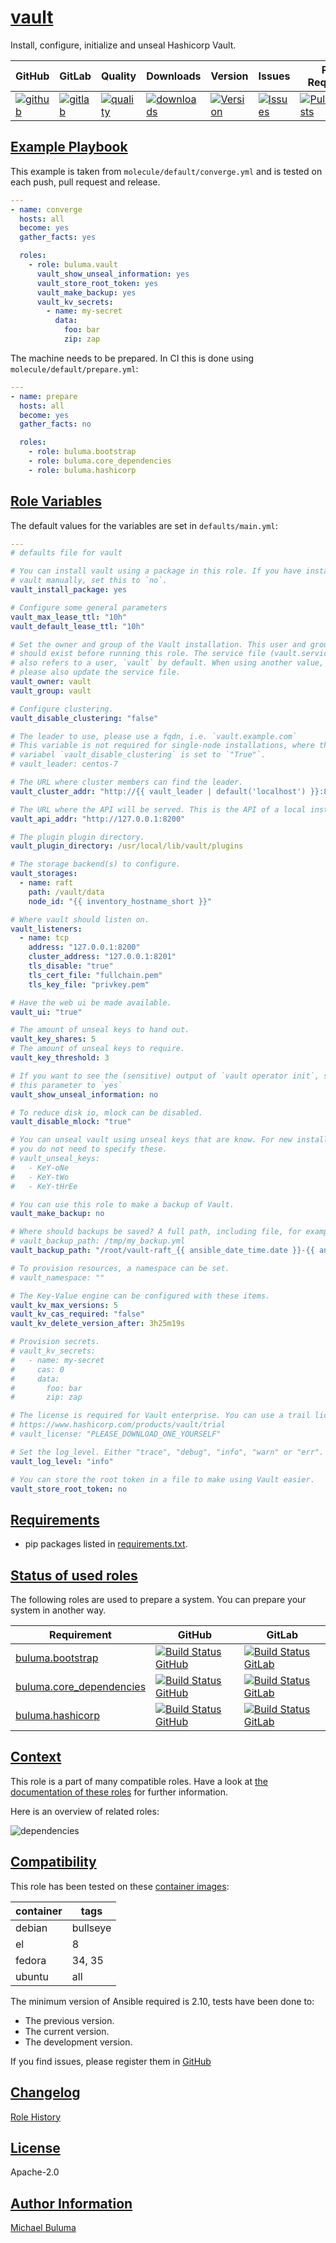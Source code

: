 # [vault](#vault)

Install, configure, initialize and unseal Hashicorp Vault.

|GitHub|GitLab|Quality|Downloads|Version|Issues|Pull Requests|
|------|------|-------|---------|-------|------|-------------|
|[![github](https://github.com/buluma/ansible-role-vault/workflows/Ansible%20Molecule/badge.svg)](https://github.com/buluma/ansible-role-vault/actions)|[![gitlab](https://gitlab.com/buluma/ansible-role-vault/badges/master/pipeline.svg)](https://gitlab.com/buluma/ansible-role-vault)|[![quality](https://img.shields.io/ansible/quality/55857)](https://galaxy.ansible.com/buluma/vault)|[![downloads](https://img.shields.io/ansible/role/d/55857)](https://galaxy.ansible.com/buluma/vault)|[![Version](https://img.shields.io/github/release/buluma/ansible-role-vault.svg)](https://github.com/buluma/ansible-role-vault/releases/)|[![Issues](https://img.shields.io/github/issues/buluma/ansible-role-vault.svg)](https://github.com/buluma/ansible-role-vault/issues/)|[![PullRequests](https://img.shields.io/github/issues-pr-closed-raw/buluma/ansible-role-vault.svg)](https://github.com/buluma/ansible-role-vault/pulls/)|

## [Example Playbook](#example-playbook)

This example is taken from `molecule/default/converge.yml` and is tested on each push, pull request and release.
```yaml
---
- name: converge
  hosts: all
  become: yes
  gather_facts: yes

  roles:
    - role: buluma.vault
      vault_show_unseal_information: yes
      vault_store_root_token: yes
      vault_make_backup: yes
      vault_kv_secrets:
        - name: my-secret
          data:
            foo: bar
            zip: zap
```

The machine needs to be prepared. In CI this is done using `molecule/default/prepare.yml`:
```yaml
---
- name: prepare
  hosts: all
  become: yes
  gather_facts: no

  roles:
    - role: buluma.bootstrap
    - role: buluma.core_dependencies
    - role: buluma.hashicorp
```


## [Role Variables](#role-variables)

The default values for the variables are set in `defaults/main.yml`:
```yaml
---
# defaults file for vault

# You can install vault using a package in this role. If you have installed
# vault manually, set this to `no`.
vault_install_package: yes

# Configure some general parameters
vault_max_lease_ttl: "10h"
vault_default_lease_ttl: "10h"

# Set the owner and group of the Vault installation. This user and group
# should exist before running this role. The service file (vault.service)
# also refers to a user, `vault` by default. When using another value,
# please also update the service file.
vault_owner: vault
vault_group: vault

# Configure clustering.
vault_disable_clustering: "false"

# The leader to use, please use a fqdn, i.e. `vault.example.com`
# This variable is not required for single-node installations, where the
# variabel `vault_disable_clustering` is set to `"True"`.
# vault_leader: centos-7

# The URL where cluster members can find the leader.
vault_cluster_addr: "http://{{ vault_leader | default('localhost') }}:8201"

# The URL where the API will be served. This is the API of a local instance.
vault_api_addr: "http://127.0.0.1:8200"

# The plugin plugin directory.
vault_plugin_directory: /usr/local/lib/vault/plugins

# The storage backend(s) to configure.
vault_storages:
  - name: raft
    path: /vault/data
    node_id: "{{ inventory_hostname_short }}"

# Where vault should listen on.
vault_listeners:
  - name: tcp
    address: "127.0.0.1:8200"
    cluster_address: "127.0.0.1:8201"
    tls_disable: "true"
    tls_cert_file: "fullchain.pem"
    tls_key_file: "privkey.pem"

# Have the web ui be made available.
vault_ui: "true"

# The amount of unseal keys to hand out.
vault_key_shares: 5
# The amount of unseal keys to require.
vault_key_threshold: 3

# If you want to see the (sensitive) output of `vault operator init`, set
# this parameter to `yes`
vault_show_unseal_information: no

# To reduce disk io, mlock can be disabled.
vault_disable_mlock: "true"

# You can unseal vault using unseal keys that are know. For new installations
# you do not need to specify these.
# vault_unseal_keys:
#   - KeY-oNe
#   - KeY-tWo
#   - KeY-tHrEe

# You can use this role to make a backup of Vault.
vault_make_backup: no

# Where should backups be saved? A full path, including file, for example:
# vault_backup_path: /tmp/my_backup.yml
vault_backup_path: "/root/vault-raft_{{ ansible_date_time.date }}-{{ ansible_date_time.hour }}{{ ansible_date_time.minute }}.snapshot"

# To provision resources, a namespace can be set.
# vault_namespace: ""

# The Key-Value engine can be configured with these items.
vault_kv_max_versions: 5
vault_kv_cas_required: "false"
vault_kv_delete_version_after: 3h25m19s

# Provision secrets.
# vault_kv_secrets:
#   - name: my-secret
#     cas: 0
#     data:
#       foo: bar
#       zip: zap

# The license is required for Vault enterprise. You can use a trail license:
# https://www.hashicorp.com/products/vault/trial
# vault_license: "PLEASE_DOWNLOAD_ONE_YOURSELF"

# Set the log_level. Either "trace", "debug", "info", "warn" or "err".
vault_log_level: "info"

# You can store the root token in a file to make using Vault easier.
vault_store_root_token: no
```

## [Requirements](#requirements)

- pip packages listed in [requirements.txt](https://github.com/buluma/ansible-role-vault/blob/main/requirements.txt).

## [Status of used roles](#status-of-requirements)

The following roles are used to prepare a system. You can prepare your system in another way.

| Requirement | GitHub | GitLab |
|-------------|--------|--------|
|[buluma.bootstrap](https://galaxy.ansible.com/buluma/bootstrap)|[![Build Status GitHub](https://github.com/buluma/ansible-role-bootstrap/workflows/Ansible%20Molecule/badge.svg)](https://github.com/buluma/ansible-role-bootstrap/actions)|[![Build Status GitLab ](https://gitlab.com/buluma/ansible-role-bootstrap/badges/main/pipeline.svg)](https://gitlab.com/buluma/ansible-role-bootstrap)|
|[buluma.core_dependencies](https://galaxy.ansible.com/buluma/core_dependencies)|[![Build Status GitHub](https://github.com/buluma/ansible-role-core_dependencies/workflows/Ansible%20Molecule/badge.svg)](https://github.com/buluma/ansible-role-core_dependencies/actions)|[![Build Status GitLab ](https://gitlab.com/buluma/ansible-role-core_dependencies/badges/main/pipeline.svg)](https://gitlab.com/buluma/ansible-role-core_dependencies)|
|[buluma.hashicorp](https://galaxy.ansible.com/buluma/hashicorp)|[![Build Status GitHub](https://github.com/buluma/ansible-role-hashicorp/workflows/Ansible%20Molecule/badge.svg)](https://github.com/buluma/ansible-role-hashicorp/actions)|[![Build Status GitLab ](https://gitlab.com/buluma/ansible-role-hashicorp/badges/master/pipeline.svg)](https://gitlab.com/buluma/ansible-role-hashicorp)|

## [Context](#context)

This role is a part of many compatible roles. Have a look at [the documentation of these roles](https://buluma.github.io/) for further information.

Here is an overview of related roles:

![dependencies](https://raw.githubusercontent.com/buluma/ansible-role-vault/png/requirements.png "Dependencies")

## [Compatibility](#compatibility)

This role has been tested on these [container images](https://hub.docker.com/u/buluma):

|container|tags|
|---------|----|
|debian|bullseye|
|el|8|
|fedora|34, 35|
|ubuntu|all|

The minimum version of Ansible required is 2.10, tests have been done to:

- The previous version.
- The current version.
- The development version.



If you find issues, please register them in [GitHub](https://github.com/buluma/ansible-role-vault/issues)

## [Changelog](#changelog)

[Role History](https://github.com/buluma/ansible-role-vault/blob/master/CHANGELOG.md)

## [License](#license)

Apache-2.0

## [Author Information](#author-information)

[Michael Buluma](https://buluma.github.io/)
